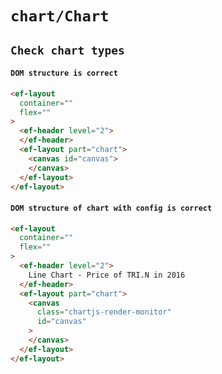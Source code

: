 # `chart/Chart`

## `Check chart types`

####   `DOM structure is correct`

```html
<ef-layout
  container=""
  flex=""
>
  <ef-header level="2">
  </ef-header>
  <ef-layout part="chart">
    <canvas id="canvas">
    </canvas>
  </ef-layout>
</ef-layout>

```

####   `DOM structure of chart with config is correct`

```html
<ef-layout
  container=""
  flex=""
>
  <ef-header level="2">
    Line Chart - Price of TRI.N in 2016
  </ef-header>
  <ef-layout part="chart">
    <canvas
      class="chartjs-render-monitor"
      id="canvas"
    >
    </canvas>
  </ef-layout>
</ef-layout>

```

